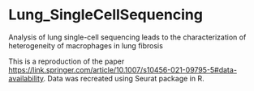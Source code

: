 # Lung_SingleCellSequencing
Analysis of lung single-cell sequencing leads to the characterization of heterogeneity of macrophages in lung fibrosis


This is a reproduction of the paper https://link.springer.com/article/10.1007/s10456-021-09795-5#data-availability. Data was recreated using Seurat package in R.
